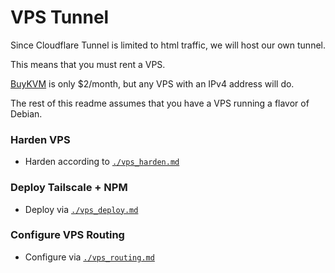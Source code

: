# VPS Tunnel

Since Cloudflare Tunnel is limited to html traffic, we will host our own tunnel.

This means that you must rent a VPS.

[BuyKVM](https://buyvm.net/kvm-dedicated-server-slices/) is only $2/month, but any VPS with an IPv4 address will do.

The rest of this readme assumes that you have a VPS running a flavor of Debian.


### Harden VPS

* Harden according to [`./vps_harden.md`](./vps_harden.md)


### Deploy Tailscale + NPM

* Deploy via [`./vps_deploy.md`](./vps_deploy.md)


### Configure VPS Routing

* Configure via [`./vps_routing.md`](./vps_routing.md)
